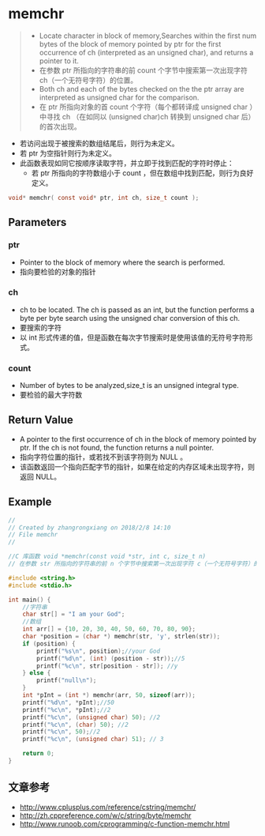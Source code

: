 # memchr
> - Locate character in block of memory,Searches within the first num bytes of the block of memory pointed by ptr for the first occurrence of ch (interpreted as an unsigned char), and returns a pointer to it.
> - 在参数 ptr 所指向的字符串的前 count 个字节中搜索第一次出现字符 ch（一个无符号字符）的位置。
> - Both ch and each of the bytes checked on the the ptr array are interpreted as unsigned char for the comparison.
> - 在 ptr 所指向对象的首 count 个字符（每个都转译成 unsigned char ）中寻找 ch （在如同以 (unsigned char)ch 转换到 unsigned char 后）的首次出现。

- 若访问出现于被搜索的数组结尾后，则行为未定义。
- 若 ptr 为空指针则行为未定义。
- 此函数表现如同它按顺序读取字符，并立即于找到匹配的字符时停止：
    - 若 ptr 所指向的字符数组小于 count ，但在数组中找到匹配，则行为良好定义。

```c
void* memchr( const void* ptr, int ch, size_t count );
```

## Parameters
### ptr
- Pointer to the block of memory where the search is performed.
- 指向要检验的对象的指针

### ch
- ch to be located. The ch is passed as an int, but the function performs a byte per byte search using the unsigned char conversion of this ch.
- 要搜索的字符
- 以 int 形式传递的值，但是函数在每次字节搜索时是使用该值的无符号字符形式。

### count
- Number of bytes to be analyzed,size_t is an unsigned integral type.
- 要检验的最大字符数

## Return Value
- A pointer to the first occurrence of ch in the block of memory pointed by ptr.
If the ch is not found, the function returns a null pointer.
- 指向字符位置的指针，或若找不到该字符则为 NULL 。
- 该函数返回一个指向匹配字节的指针，如果在给定的内存区域未出现字符，则返回 NULL。

## Example
```c
//
// Created by zhangrongxiang on 2018/2/8 14:10
// File memchr
//

//C 库函数 void *memchr(const void *str, int c, size_t n)
// 在参数 str 所指向的字符串的前 n 个字节中搜索第一次出现字符 c（一个无符号字符）的位置。

#include <string.h>
#include <stdio.h>

int main() {
    //字符串
    char str[] = "I am your God";
    //数组
    int arr[] = {10, 20, 30, 40, 50, 60, 70, 80, 90};
    char *position = (char *) memchr(str, 'y', strlen(str));
    if (position) {
        printf("%s\n", position);//your God
        printf("%d\n", (int) (position - str));//5
        printf("%c\n", str[position - str]); //y
    } else {
        printf("null\n");
    }
    int *pInt = (int *) memchr(arr, 50, sizeof(arr));
    printf("%d\n", *pInt);//50
    printf("%c\n", *pInt);//2
    printf("%c\n", (unsigned char) 50); //2
    printf("%c\n", (char) 50); //2
    printf("%c\n", 50);//2
    printf("%c\n", (unsigned char) 51); // 3

    return 0;
}
```
## 文章参考
- <http://www.cplusplus.com/reference/cstring/memchr/>
- <http://zh.cppreference.com/w/c/string/byte/memchr>
- <http://www.runoob.com/cprogramming/c-function-memchr.html>